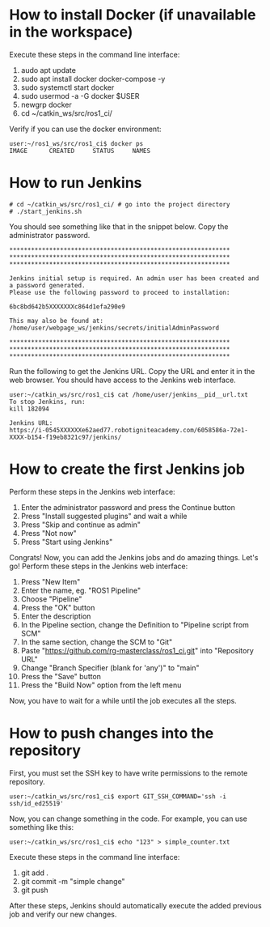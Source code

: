 # How to install Docker (if unavailable in the workspace)

Execute these steps in the command line interface:

1. audo apt update
2. sudo apt install docker docker-compose -y
3. sudo systemctl start docker
4. sudo usermod -a -G docker $USER
5. newgrp docker
6. cd ~/catkin_ws/src/ros1_ci/

Verify if you can use the docker environment:

```console
user:~/ros1_ws/src/ros1_ci$ docker ps
IMAGE      CREATED     STATUS     NAMES
```

# How to run Jenkins

```console
# cd ~/catkin_ws/src/ros1_ci/ # go into the project directory
# ./start_jenkins.sh
```

You should see something like that in the snippet below. Copy the administrator password.

```console
*************************************************************
*************************************************************
*************************************************************

Jenkins initial setup is required. An admin user has been created and a password generated.
Please use the following password to proceed to installation:

6bc8bd642b5XXXXXXXc864d1efa290e9

This may also be found at: /home/user/webpage_ws/jenkins/secrets/initialAdminPassword

*************************************************************
*************************************************************
*************************************************************
```

Run the following to get the Jenkins URL. Copy the URL and enter it in the web browser. You should have access to the Jenkins web interface.

```console
user:~/catkin_ws/src/ros1_ci$ cat /home/user/jenkins__pid__url.txt
To stop Jenkins, run:
kill 182094

Jenkins URL:
https://i-0545XXXXXXe62aed77.robotigniteacademy.com/6058586a-72e1-XXXX-b154-f19eb8321c97/jenkins/
```

# How to create the first Jenkins job

Perform these steps in the Jenkins web interface:

1. Enter the administrator password and press the Continue button
2. Press "Install suggested plugins" and wait a while
3. Press "Skip and continue as admin"
4. Press "Not now"
5. Press "Start using Jenkins"

Congrats! Now, you can add the Jenkins jobs and do amazing things. Let's go! Perform these steps in the Jenkins web interface:

1. Press "New Item"
2. Enter the name, eg. "ROS1 Pipeline"
3. Choose "Pipeline"
4. Press the "OK" button
5. Enter the description
6. In the Pipeline section, change the Definition to "Pipeline script from SCM"
7. In the same section, change the SCM to "Git"
8. Paste "https://github.com/rg-masterclass/ros1_ci.git" into "Repository URL"
9. Change "Branch Specifier (blank for 'any')" to "main"
10. Press the "Save" button
11. Press the "Build Now" option from the left menu

Now, you have to wait for a while until the job executes all the steps.

# How to push changes into the repository

First, you must set the SSH key to have write permissions to the remote repository.

```console
user:~/catkin_ws/src/ros1_ci$ export GIT_SSH_COMMAND='ssh -i ssh/id_ed25519'
```

Now, you can change something in the code. For example, you can use something like this:

```console
user:~/catkin_ws/src/ros1_ci$ echo "123" > simple_counter.txt
```

Execute these steps in the command line interface:

1. git add .
2. git commit -m "simple change"
3. git push

After these steps, Jenkins should automatically execute the added previous job and verify our new changes.
